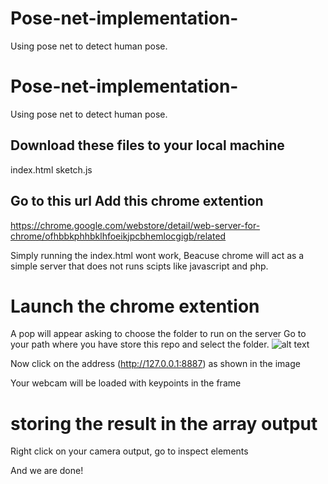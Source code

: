 # Pose-net-implementation-
Using pose net to detect human pose. 


# Pose-net-implementation- 
Using pose net to detect human pose. 

## Download these files to your local machine 
index.html 
sketch.js
## Go to this url Add this chrome extention

https://chrome.google.com/webstore/detail/web-server-for-chrome/ofhbbkphhbklhfoeikjpcbhemlocgigb/related 

Simply running the index.html wont work, Beacuse chrome will act as a simple server that does not runs scipts like javascript and php. 

# Launch the chrome extention

A pop will appear asking to choose the folder to run on the server Go to your path where you have store this repo and select the folder. ![alt text](https://user-images.githubusercontent.com/61494224/90398862-b21b6c00-e0b7-11ea-8431-ca72e7efdf61.png)

Now click on the address (http://127.0.0.1:8887) as shown in the image

Your webcam will be loaded with keypoints in the frame

# storing the result in the array output
Right click on your camera output, go to inspect elements


And we are done!
